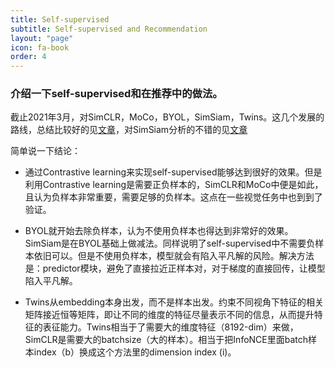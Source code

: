```yaml
---
title: Self-supervised
subtitle: Self-supervised and Recommendation
layout: "page"
icon: fa-book
order: 4
---
```


### 介绍一下self-supervised和在推荐中的做法。

截止2021年3月，对SimCLR，MoCo，BYOL，SimSiam，Twins。这几个发展的路线，总结比较好的见[文章](https://github.com/newlei/papernote/blob/main/files_collected/self_supervised/summary_self_supervised.pdf)，对SimSiam分析的不错的见[文章](https://github.com/newlei/papernote/blob/main/files_collected/self_supervised/SimSiam_su.pdf)

简单说一下结论：

- 通过Contrastive learning来实现self-supervised能够达到很好的效果。但是利用Contrastive learning是需要正负样本的，SimCLR和MoCo中便是如此，且认为负样本非常重要，需要足够的负样本。这点在一些视觉任务中也到到了验证。

- BYOL就开始去除负样本，认为不使用负样本也得达到非常好的效果。SimSiam是在BYOL基础上做减法。同样说明了self-supervised中不需要负样本依旧可以。但是不使用负样本，模型就会有陷入平凡解的风险。解决方法是：predictor模块，避免了直接拉近正样本对，对于梯度的直接回传，让模型陷入平凡解。

- Twins从embedding本身出发，而不是样本出发。约束不同视角下特征的相关矩阵接近恒等矩阵，即让不同的维度的特征尽量表示不同的信息，从而提升特征的表征能力。Twins相当于了需要大的维度特征（8192-dim）来做，SimCLR是需要大的batchsize（大的样本）。相当于把InfoNCE里面batch样本index（b）换成这个方法里的dimension index (i)。





